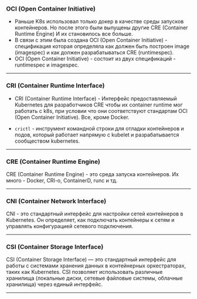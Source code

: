 ### OCI (Open Container Initiative)

- Раньше K8s использовал только докер в качестве среды запусков контейнеров. Но после этого были выпущены другие CRE (Container Runtime Engine) И их становилось все больше.  
- В связи с этим была создана OCI (Open Container Initiative) - спецификация которая определяла как должен быть построен image (imagespec) и как должен разрабатываться CRE (runtimespec).
- OCI (Open Container Initiative) -  состоит из двух спецификаций - runtimespec и imagespec.
---
### CRI (Container Runtime Interface)

- CRI (Container Runtime Interface) - Интерфейс предоставляемый Kubernetes для разработчиков CRE чтобы их container runtime мог работать с k8s, при условии что они соответствуют стандартам OCI (Open Container Initiative). Все, кроме Docker.

- `crictl` - инструмент командной строки для отладки контейнеров и подов, который работает напрямую с kubelet и разрабатывается сообществом kubernetes.
---
### CRE (Container Runtime Engine)

CRE (Container Runtime Engine) - это среда запуска контейнеров. Их много - Docker, CRI-o, ContainerD, runc и тд.

---
### CNI (Container Network Interface)

CNI - это стандартный интерфейс для настройки сетей контейнеров в Kubernetes. Он определяет, как подключать контейнеры к сетям и управлять конфигурацией сетевого подключения.

---
### CSI (Container Storage Interface)

CSI (Container Storage Interface) — это стандартный интерфейс для работы с системами хранения данных в контейнерных оркестраторах, таких как Kubernetes. CSI позволяет использовать различные хранилища (локальные диски, сетевые файловые системы, облачные хранилища) через единый интерфейс.

---
### 
